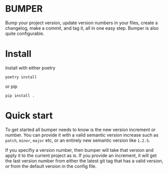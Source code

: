 BUMPER
======

Bump your project version, update version numbers in your files, create a changelog,
make a commit, and tag it, all in one easy step. Bumper is also quite configurable.

Install
=======

Install with either poetry

`poetry install`

or pip

`pip install .`

Quick start
===========

To get started all bumper needs to know is the new version increment or number.
You can provide it with a valid semantic version increase such as `patch`, `minor`,
`major` etc, or an entirely new semantic version like `1.2.5`.

If you specifiy a version number, then bumper will take that version and apply
it to the current project as is. If you provide an increment, it will get the
last version number from either the latest git tag that has a valid version,
or from the default version in the config file.

